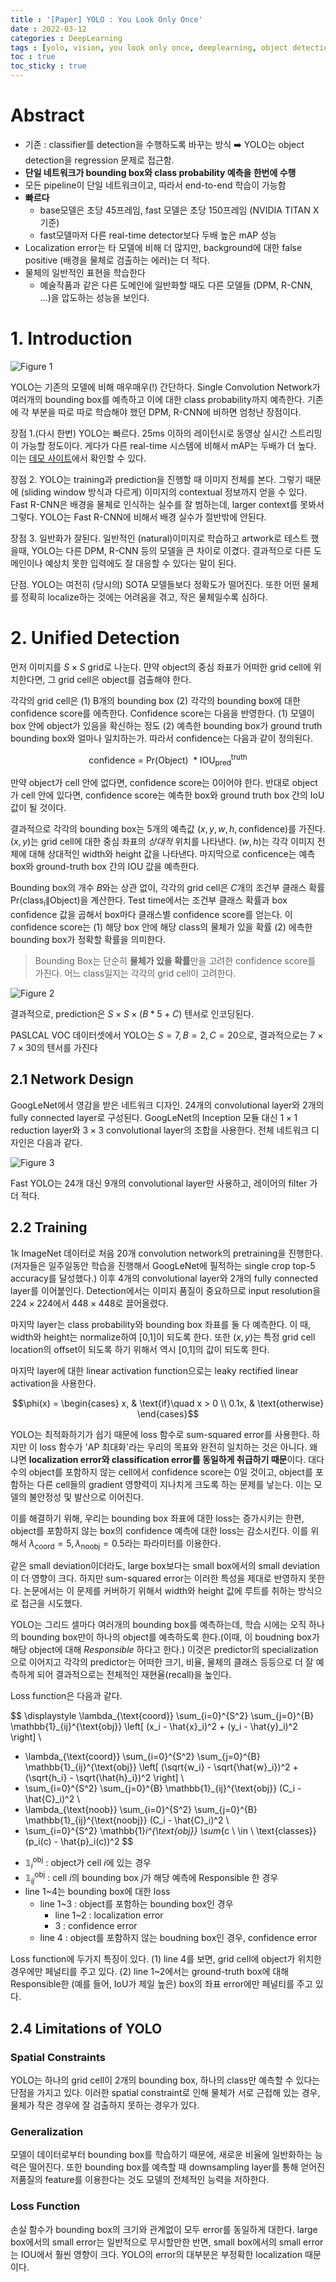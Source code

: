 ```yaml
---
title : '[Paper] YOLO : You Look Only Once'
date : 2022-03-12
categories : DeepLearning
tags : [yolo, vision, you look only once, deeplearning, object detection]
toc : true
toc_sticky : true
---
```


# Abstract
- 기존 : classifier를 detection을 수행하도록 바꾸는 방식 ➡️ YOLO는 object detection을 regression 문제로 접근함.
- **단일 네트워크가 bounding box와 class probability 예측을 한번에 수행**
- 모든 pipeline이 단일 네트워크이고, 따라서 end-to-end 학습이 가능함
- **빠르다**
    - base모델은 초당 45프레임, fast 모델은 초당 150프레임 (NVIDIA TITAN X 기준)
    - fast모델마저 다른 real-time detector보다 두배 높은 mAP 성능
- Localization error는 타 모델에 비해 더 많지만, background에 대한 false positive (배경을 물체로 검출하는 에러)는 더 적다.
- 물체의 일반적인 표현을 학습한다
    - 예술작품과 같은 다른 도메인에 일반화할 때도 다른 모델들 (DPM, R-CNN, ...)을 압도하는 성능을 보인다.

# 1. Introduction
![Figure 1](https://i.imgur.com/l3y3LnH.png)

YOLO는 기존의 모델에 비해 매우매우(!) 간단하다. Single Convolution Network가 여러개의 bounding box를 예측하고 이에 대한 class probability까지 예측한다. 기존에 각 부분을 따로 따로 학습해야 했던 DPM, R-CNN에 비하면 엄청난 장점이다.

장점 1.(다시 한번) YOLO는 빠르다. 25ms 이하의 레이턴시로 동영상 실시간 스트리밍이 가능할 정도이다. 게다가 다른 real-time 시스템에 비해서 mAP는 두배가 더 높다. 이는 [데모 사이트](http://pjreddie.com/yolo/)에서 확인할 수 있다.

장점 2. YOLO는 training과 prediction을 진행할 때 이미지 전체를 본다. 그렇기 때문에 (sliding window 방식과 다르게) 이미지의 contextual 정보까지 얻을 수 있다. Fast R-CNN은 배경을 물체로 인식하는 실수를 잘 범하는데, larger context를 못봐서 그렇다. YOLO는 Fast R-CNN에 비해서 배경 실수가 절반밖에 안된다.

장점 3. 일반화가 잘된다. 일반적인 (natural)이미지로 학습하고 artwork로 테스트 했을때, YOLO는 다른 DPM, R-CNN 등의 모델을 큰 차이로 이겼다. 결과적으로 다른 도메인이나 예상치 못한 입력에도 잘 대응할 수 있다는 말이 된다.

단점. YOLO는 여전히 (당시의) SOTA 모델들보다 정확도가 떨어진다. 또한 어떤 물체를 정확히 localize하는 것에는 어려움을 겪고, 작은 물체일수록 심하다. 

# 2. Unified Detection
먼저 이미지를 $S \times S$ grid로 나눈다. 먄약 object의 중심 좌표가 어떠한 grid cell에 위치한다면, 그 grid cell은 object를 검출해야 한다.

각각의 grid cell은 (1) B개의 bounding box (2) 각각의 bounding box에 대한 confidence score를 에측한다. Confidence score는 다음을 반영한다. (1) 모델이 box 안에 object가 있음을 확신하는 정도 (2) 예측한 bounding box가 ground truth bounding box와 얼마나 일치하는가. 따라서 confidence는 다음과 같이 정의된다.

$$\text{confidence = Pr(Object)} \ * \text{IOU}_{\text{pred}}^{\text{truth}}$$


만약 object가 cell 안에 없다면, confidence score는 0이어야 한다. 반대로 object가 cell 안에 있다면, confidence score는 예측한 box와 ground truth box 간의 IoU 값이 될 것이다.

결과적으로 각각의 bounding box는 5개의 예측값 $(x,y,w,h,\text{confidence})$를 가진다. $(x,y)$는 grid cell에 대한 중심 좌표의 *상대적* 위치를 나타낸다. $(w,h)$는 각각 이미지 전체에 대해 상대적인 width와 height 값을 나타낸다. 마지막으로 conficence는 예측 box와 ground-truth box 간의 IOU 값을 예측한다. 


Bounding box의 개수 $B$와는 상관 없이, 각각의 grid cell은 $C$개의 조건부 클래스 확률 $\text{Pr(class}_i \| \text{Object})$을 계산한다. Test time에서는 조건부 클래스 확률과 box confidence 값을 곱해서 box마다 클래스별 confidence score를 얻는다. 이 confidence score는 (1) 해당 box 안에 해당 class의 물체가 있을 확률 (2) 에측한 bounding box가 정확할 확률을 의미한다.


> Bounding Box는 단순히 **물체가 있을 확률**만을 고려한 confidence score를 가진다. 어느 class일지는 각각의 grid cell이 고려한다.

![Figure 2](https://i.imgur.com/6kb2pp3.png)

결과적으로, prediction은 $S \times S \times (B * 5 + C)$ 텐서로 인코딩된다.

PASLCAL VOC 데이터셋에서 YOLO는 $S = 7, B = 2, C = 20$으로, 결과적으로는 $7 \times 7 \times 30$의 텐서를 가진다

## 2.1 Network Design
GoogLeNet에서 영감을 받은 네트워크 디자인. 24개의 convolutional layer와 2개의 fully connected layer로 구성된다. GoogLeNet의 Inception 모듈 대신 $1 \times 1$ reduction layer와 $3 \times 3$ convolutional layer의 조합을 사용한다. 전체 네트워크 디자인은 다음과 같다.

![Figure 3](https://i.imgur.com/demhMBg.png)

Fast YOLO는 24개 대신 9개의 convolutional layer만 사용하고, 레이어의 filter 가 더 적다.

## 2.2 Training
1k ImageNet 데이터로 처음 20개 convolution network의 pretraining을 진행한다. (저자들은 일주일동안 학습을 진행해서 GoogLeNet에 필적하는 single crop top-5 accuracy를 달성했다.) 이후 4개의 convolutional layer와 2개의 fully connected layer를 이어붙인다. Detection에서는 이미지 품질이 중요하므로 input resolution을 $224 \times 224$에서 $448 \times 448$로 끌어올렸다.

마지막 layer는 class probability와 bounding box 좌표를 둘 다 예측한다. 이 때, width와 height는 normalize하여 [0,1]이 되도록 한다. 또한 $(x,y)$는 특정 grid cell location의 offset이 되도록 하기 위해서 역시 [0,1]의 값이 되도록 한다.

마지막 layer에 대한 linear activation function으로는 leaky rectified linear activation을 사용한다.

$$\phi(x) = 
\begin{cases} 
x, & \text{if}\quad x > 0 
\\ 0.1x, & \text{otherwise}
\end{cases}$$

YOLO는 최적화하기가 쉽기 때문에 loss 함수로 sum-squared error를 사용한다. 하지만 이 loss 함수가 'AP 최대화'라는 우리의 목표와 완전히 일치하는 것은 아니다. 왜냐면 **localization error와 classification error를 동일하게 취급하기 때문**이다. 대다수의 object를 포함하지 않는 cell에서 confidence score는 0일 것이고, object를 포함하는 다른 cell들의 gradient 영향력이 지나치게 크도록 하는 문제를 낳는다. 이는 모델의 불안정성 및 발산으로 이어진다.

이를 해결하기 위해, 우리는 bounding box 좌표에 대한 loss는 증가시키는 한편, object를 포함하지 않는 box의 confidence 예측에 대한 loss는 감소시킨다. 이를 위해서 $\lambda_{\text{coord}} = 5, \lambda_{\text{noobj}} = 0.5$라는 파라미터를 이용한다.

같은 small deviation이더라도, large box보다는 small box에서의 small deviation이 더 영향이 크다. 하지만 sum-squared error는 이러한 특성을 제대로 반영하지 못한다. 논문에서는 이 문제를 커버하기 위해서 width와 height 값에 루트를 취하는 방식으로 접근을 시도했다.

YOLO는 그리드 셀마다 여러개의 bounding box를 예측하는데, 학습 시에는 오직 하나의 bounding box만이 하나의 object를 예측하도록 한다.(이때, 이 boudning box가 해당 object에 대해 *Responsible* 하다고 한다.) 이것은 predictor의 specialization으로 이어지고 각각의 predictor는 어떠한 크기, 비율, 물체의 클래스 등등으로 더 잘 예측하게 되어 결과적으로는 전체적인 재현율(recall)을 높인다.

Loss function은 다음과 같다.

$$ \displaystyle
\lambda_{\text{coord}} \sum_{i=0}^{S^2} \sum_{j=0}^{B} \mathbb{1}_{ij}^{\text{obj}} \left[ (x_i - \hat{x}_i)^2 + (y_i - \hat{y}_i)^2 \right] 
\\
+ \lambda_{\text{coord}} \sum_{i=0}^{S^2} \sum_{j=0}^{B} \mathbb{1}_{ij}^{\text{obj}} \left[ (\sqrt{w_i} - \sqrt{\hat{w}_i})^2 + (\sqrt{h_i} - \sqrt{\hat{h}_i})^2 \right] 
\\
+ \sum_{i=0}^{S^2} \sum_{j=0}^{B} \mathbb{1}_{ij}^{\text{obj}} (C_i - \hat{C}_i)^2
\\
+ \lambda_{\text{noob}} \sum_{i=0}^{S^2} \sum_{j=0}^{B} \mathbb{1}_{ij}^{\text{noobj}} (C_i - \hat{C}_i)^2
\\
+ \sum_{i=0}^{S^2} \mathbb{1}_i^{\text{obj}} \sum_{c \ \in \ \text{classes}} (p_i(c) - \hat{p}_i(c))^2
$$

- $\mathbb{1}_i^{\text{obj}}$ : object가 cell $i$에 있는 경우
- $\mathbb{1}_{ij}^{\text{obj}}$ : cell $i$의 bounding box $j$가 해당 예측에 Responsible 한 경우
- line 1~4는 bounding box에 대한 loss
    - line 1~3 : object를 포함하는 bounding box인 경우
        - line 1~2 : localization error
        - 3 : confidence error
    - line 4 : object를 포함하지 않는 boudning box인 경우, confidence error

Loss function에 두가지 특징이 있다. (1) line 4를 보면, grid cell에 object가 위치한 경우에만 페널티를 주고 있다. (2) line 1~2에서는 ground-truth box에 대해 Responsible한 (예를 들어, IoU가 제일 높은) box의 좌표 error에만 페널티를 주고 있다.

## 2.4 Limitations of YOLO
### Spatial Constraints
YOLO는 하나의 grid cell이 2개의 bounding box, 하나의 class만 예측할 수 있다는 단점을 가지고 있다. 이러한 spatial constraint로 인해 물체가 서로 근접해 있는 경우, 물체가 작은 경우에 잘 검출하지 못하는 경우가 있다.
### Generalization
모델이 데이터로부터 bounding box를 학습하기 때문에, 새로운 비율에 일반화하는 능력은 떨어진다. 또한 bounding box를 예측할 때 downsampling layer를 통해 얻어진 저품질의 feature를 이용한다는 것도 모델의 전체적인 능력을 저하한다.
### Loss Function
손실 함수가 bounding box의 크기와 관계없이 모두 error를 동일하게 대한다. large box에서의 small error는 일반적으로 무시할만한 반면, small box에서의 small error는 IOU에서 훨씬 영향이 크다. YOLO의 error의 대부분은 부정확한 localization 때문이다.

